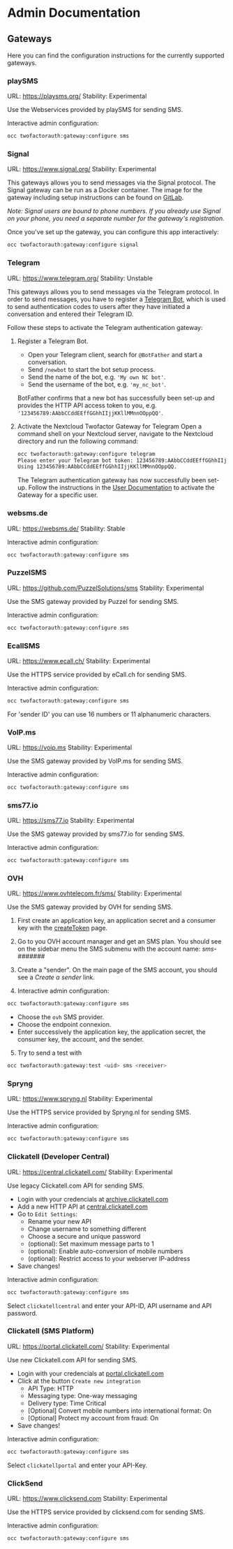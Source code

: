 # Admin Documentation

## Gateways

Here you can find the configuration instructions for the currently supported gateways.

### playSMS
URL: https://playsms.org/
Stability: Experimental

Use the Webservices provided by playSMS for sending SMS.

Interactive admin configuration:
```bash
occ twofactorauth:gateway:configure sms
```

### Signal
URL: https://www.signal.org/
Stability: Experimental

This gateways allows you to send messages via the Signal protocol. The Signal gateway can be
run as a Docker container. The image for the gateway including setup instructions can be found on
[GitLab](https://gitlab.com/morph027/signal-web-gateway).

*Note: Signal users are bound to phone numbers. If you already use Signal on your phone, you
need a separate number for the gateway's registration.*

Once you've set up the gateway, you can configure this app interactively:

```bash
occ twofactorauth:gateway:configure signal
```

### Telegram
URL: https://www.telegram.org/
Stability: Unstable

This gateways allows you to send messages via the Telegram protocol. In order to send messages,
you have to register a [Telegram Bot](https://core.telegram.org/bots), which is used to send
authentication codes to users after they have initiated a conversation and entered their
Telegram ID.

Follow these steps to activate the Telegram authentication gateway:

1. Register a Telegram Bot.

   * Open your Telegram client, search for `@BotFather` and start a conversation.
   * Send `/newbot` to start the bot setup process.
   * Send the name of the bot, e.g. `'My own NC bot'`.
   * Send the username of the bot, e.g. `'my_nc_bot'`.

   BotFather confirms that a new bot has successfully been set-up and provides the HTTP API
   access token to you, e.g. `'123456789:AAbbCCddEEffGGhhIIjjKKllMMnnOOppQQ'`.

2. Activate the Nextcloud Twofactor Gateway for Telegram
   Open a command shell on your Nextcloud server, navigate to the Nextcloud directory and run
   the following command:
   ```bash
   occ twofactorauth:gateway:configure telegram
   Please enter your Telegram bot token: 123456789:AAbbCCddEEffGGhhIIjjKKllMMnnOOppQQ
   Using 123456789:AAbbCCddEEffGGhhIIjjKKllMMnnOOppQQ.
   ```

   The Telegram authentication gateway has now successfully been set-up. Follow the instructions
   in the [User Documentation] to activate the Gateway for a specific user.

### websms.de
URL: https://websms.de/
Stability: Stable

Interactive admin configuration:
```bash
occ twofactorauth:gateway:configure sms
```

### PuzzelSMS
URL: https://github.com/PuzzelSolutions/sms
Stability: Experimental

Use the SMS gateway provided by Puzzel for sending SMS.

Interactive admin configuration:
```bash
occ twofactorauth:gateway:configure sms
```

### EcallSMS
URL: https://www.ecall.ch/
Stability: Experimental

Use the HTTPS service provided by eCall.ch for sending SMS.

Interactive admin configuration:
```bash
occ twofactorauth:gateway:configure sms
```
For 'sender ID' you can use 16 numbers or 11 alphanumeric characters.

### VoIP.ms
URL: https://voip.ms
Stability: Experimental

Use the SMS gateway provided by VoIP.ms for sending SMS.

Interactive admin configuration:
```bash
occ twofactorauth:gateway:configure sms
```

### sms77.io
URL: https://sms77.io
Stability: Experimental

Use the SMS gateway provided by sms77.io for sending SMS.

Interactive admin configuration:
```bash
occ twofactorauth:gateway:configure sms
```

### OVH
URL: https://www.ovhtelecom.fr/sms/
Stability: Experimental

Use the SMS gateway provided by OVH for sending SMS.

1. First create an application key, an application secret and a consumer key with the [createToken](https://eu.api.ovh.com/createToken/index.cgi?GET=/sms&GET=/sms/*/jobs&POST=/sms/*/jobs) page.

2. Go to you OVH account manager and get an SMS plan. You should see on the sidebar menu the SMS submenu with the account name: *sms-#######*

3. Create a "sender". On the main page of the SMS account, you should see a *Create a sender* link.

4. Interactive admin configuration:
```bash
occ twofactorauth:gateway:configure sms
```

   * Choose the `ovh` SMS provider.
   * Choose the endpoint connexion.
   * Enter successively the application key, the application secret, the consumer key, the account, and the sender.

5. Try to send a test with
```bash
occ twofactorauth:gateway:test <uid> sms <receiver>
```

### Spryng
URL: https://www.spryng.nl
Stability: Experimental

Use the HTTPS service provided by Spryng.nl for sending SMS.

Interactive admin configuration:
```bash
occ twofactorauth:gateway:configure sms
```

### Clickatell (Developer Central)
URL: https://central.clickatell.com/
Stability: Experimental

Use legacy Clickatell.com API for sending SMS.

* Login with your credencials at [archive.clickatell.com](https://archive.clickatell.com/login)
* Add a new HTTP API at [central.clickatell.com](https://central.clickatell.com/api/http/add)
* Go to `Edit Settings`:
  * Rename your new API
  * Change username to something different
  * Choose a secure and unique password
  * (optional): Set maximum message parts to 1
  * (optional): Enable auto-conversion of mobile numbers
  * (optional): Restrict access to your webserver IP-address
* Save changes!

Interactive admin configuration:
```bash
occ twofactorauth:gateway:configure sms
```

Select `clickatellcentral` and enter your API-ID, API username and API password.

### Clickatell (SMS Platform)
URL: https://portal.clickatell.com/
Stability: Experimental

Use new Clickatell.com API for sending SMS.

* Login with your credencials at [portal.clickatell.com](https://portal.clickatell.com/)
* Click at the button `Create new integration`
  * API Type: HTTP
  * Messaging type: One-way messaging
  * Delivery type: Time Critical
  * [Optional] Convert mobile numbers into international format: On
  * [Optional] Protect my account from fraud: On
* Save changes!

Interactive admin configuration:
```bash
occ twofactorauth:gateway:configure sms
```

Select `clickatellportal` and enter your API-Key.

### ClickSend
URL: https://www.clicksend.com
Stability: Experimental

Use the HTTPS service provided by clicksend.com for sending SMS.

Interactive admin configuration:
```bash
occ twofactorauth:gateway:configure sms
```

[User Documentation]: https://nextcloud-twofactor-gateway.readthedocs.io/en/latest/User%20Documentation/
